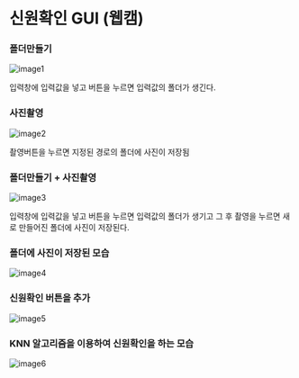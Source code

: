 # 신원확인 GUI (웹캠)

### 폴더만들기
![image1](https://user-images.githubusercontent.com/73572179/126424989-793be6bd-879a-43e2-bf55-cc94dd72afab.JPG)

입력창에 입력값을 넣고 버튼을 누르면 입력값의 폴더가 생긴다.

### 사진촬영
![image2](https://user-images.githubusercontent.com/73572179/126425010-ec7c8d59-69fa-4e77-9be6-181986a85198.JPG)

촬영버튼을 누르면 지정된 경로의 폴더에 사진이 저장됨

### 폴더만들기 + 사진촬영
![image3](https://user-images.githubusercontent.com/73572179/126425014-3d63ff67-602b-4c83-b4f3-9612c1babe18.JPG)

입력창에 입력값을 넣고 버튼을 누르면 입력값의 폴더가 생기고 그 후 촬영을 누르면 새로 만들어진 폴더에 사진이 저장된다.

### 폴더에 사진이 저장된 모습
![image4](https://user-images.githubusercontent.com/73572179/126425021-18e87341-1438-47f4-af3c-1f571de55d45.JPG)

### 신원확인 버튼을 추가
![image5](https://user-images.githubusercontent.com/73572179/126425024-edd2a461-e041-460b-a557-cf079e314bab.JPG)

### KNN 알고리즘을 이용하여 신원확인을 하는 모습
![image6](https://user-images.githubusercontent.com/73572179/126425027-6a6fda66-08dd-4ae8-ba33-ca129b8b72ec.JPG)












